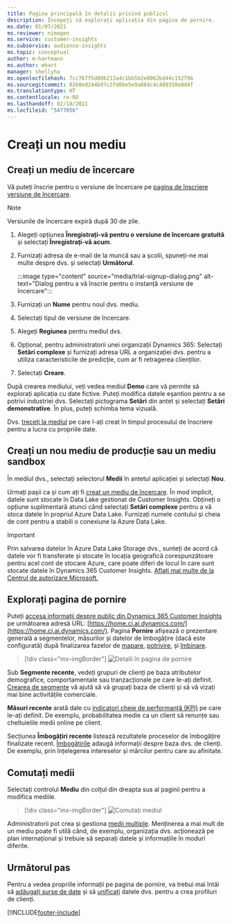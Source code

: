 ```yaml
---
title: Pagina principală în detalii privind publicul
description: Începeți să explorați aplicația din pagina de pornire.
ms.date: 01/07/2021
ms.reviewer: nimagen
ms.service: customer-insights
ms.subservice: audience-insights
ms.topic: conceptual
author: m-hartmann
ms.author: mhart
manager: shellyha
ms.openlocfilehash: 7cc767f5d80b213a4c1bb5b2e8062bd44c15279b
ms.sourcegitcommit: 0260ed244b97c2fd0be5e9a084c4c489358e8d4f
ms.translationtype: HT
ms.contentlocale: ro-RO
ms.lasthandoff: 02/18/2021
ms.locfileid: "5477056"
---
```

# <a name="create-a-new-environment"></a>Creați un nou mediu

## <a name="create-a-trial-environment"></a>Creați un mediu de încercare

Vă puteți înscrie pentru o versiune de încercare pe [pagina de înscriere versiune de încercare](https://dynamics.microsoft.com/get-started/free-trial/?appname=customerinsights). 

> [!NOTE]
> Versiunile de încercare expiră după 30 de zile.

1. Alegeți opțiunea **Înregistrați-vă pentru o versiune de încercare gratuită** și selectați **Înregistrați-vă acum**.

1. Furnizați adresa de e-mail de la muncă sau a școlii, spuneți-ne mai multe despre dvs. și selectați **Următorul**.

   :::image type="content" source="media/trial-signup-dialog.png" alt-text="Dialog pentru a vă înscrie pentru o instanță versiune de încercare":::

1. Furnizați un **Nume** pentru noul dvs. mediu. 

1. Selectați tipul de versiune de încercare.

1. Alegeți **Regiunea** pentru mediul dvs.

1. Opțional, pentru administratorii unei organizații Dynamics 365: Selectați **Setări complexe** și furnizați adresa URL a organizației dvs. pentru a utiliza caracteristicile de predicție, cum ar fi retragerea clienților.

1. Selectați **Creare**. 

După crearea mediului, veți vedea mediul **Demo** care vă permite să explorați aplicația cu date fictive. Puteți modifica datele eșantion pentru a se potrivi industriei dvs. Selectați pictograma **Setări** din antet și selectați **Setări demonstrative**. În plus, puteți schimba tema vizuală. 

Dvs. [treceți la mediul](#switch-environments) pe care l-ați creat în timpul procesului de înscriere pentru a lucra cu propriile date.

## <a name="create-a-new-production-or-sandbox-environment"></a>Creați un nou mediu de producție sau un mediu sandbox

În mediul dvs., selectați selectorul **Medii** în antetul aplicației și selectați **Nou**.

Urmați pașii ca și cum ați fi [creat un mediu de încercare](#create-a-trial-environment). În mod implicit, datele sunt stocate în Data Lake gestionat de Customer Insights. Obțineți o opțiune suplimentară atunci când selectați **Setări complexe** pentru a vă stoca datele în propriul Azure Data Lake. Furnizați numele contului și cheia de cont pentru a stabili o conexiune la Azure Data Lake. 

> [!IMPORTANT]
> Prin salvarea datelor în Azure Data Lake Storage dvs., sunteți de acord că datele vor fi transferate și stocate în locația geografică corespunzătoare pentru acel cont de stocare Azure, care poate diferi de locul în care sunt stocate datele în Dynamics 365 Customer Insights. [Aflați mai multe de la Centrul de autorizare Microsoft.](https://www.microsoft.com/trust-center)

## <a name="explore-the-home-page"></a>Explorați pagina de pornire

Puteți [accesa informații despre public din Dynamics 365 Customer Insights](https://home.ci.ai.dynamics.com/) pe următoarea adresă URL: [https://home.ci.ai.dynamics.com/](https://home.ci.ai.dynamics.com/).
Pagina **Pornire** afișează o prezentare generală a segmentelor, măsurilor și datelor de îmbogățire (dacă este configurată) după finalizarea fazelor de [mapare](map-entities.md), [potrivire](match-entities.md), și [îmbinare](merge-entities.md).

> [!div class="mx-imgBorder"] 
> ![Detalii în pagina de pornire](media/home-page-insights.png "Detalii în pagina de pornire")

Sub **Segmente recente**, vedeți grupuri de clienți pe baza atributelor demografice, comportamentale sau tranzacționale pe care le-ați definit. [Crearea de segmente](segments.md) vă ajută să vă grupați baza de clienți și să vă vizați mai bine activitățile comerciale.

**Măsuri recente** arată dale cu [indicatori cheie de performanță (KPI)](measures.md) pe care le-ați definit. De exemplu, probabilitatea medie ca un client să renunțe sau cheltuielile medii online pe client.

Secțiunea **Îmbogățiri recente** listează rezultatele proceselor de îmbogățire finalizate recent. [Îmbogățirile](enrichment-hub.md) adaugă informații despre baza dvs. de clienți. De exemplu, prin înțelegerea intereselor și mărcilor pentru care au afinitate.

## <a name="switch-environments"></a>Comutați medii

Selectați controlul **Mediu** din colțul din dreapta sus al paginii pentru a modifica mediile.

> [!div class="mx-imgBorder"] 
> ![Comutați mediul](media/home-page-environment-switcher.png "Comutați mediul")

Administratorii pot crea și gestiona [medii multiple](manage-environments.md). Menținerea a mai mult de un mediu poate fi utilă când, de exemplu, organizația dvs. acționează pe plan internațional și trebuie să separați datele și informațiile în moduri diferite.

## <a name="next-step"></a>Următorul pas

Pentru a vedea propriile informații pe pagina de pornire, va trebui mai întâi să [adăugați surse de date](data-sources.md) și să [unificați](data-unification.md) datele dvs. pentru a crea profiluri de clienți.


[!INCLUDE[footer-include](../includes/footer-banner.md)]